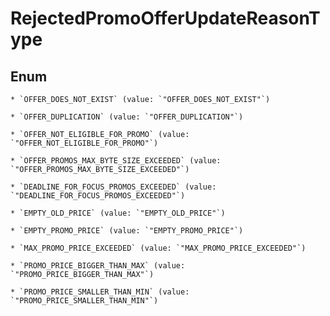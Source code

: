 
# RejectedPromoOfferUpdateReasonType

## Enum


    * `OFFER_DOES_NOT_EXIST` (value: `"OFFER_DOES_NOT_EXIST"`)

    * `OFFER_DUPLICATION` (value: `"OFFER_DUPLICATION"`)

    * `OFFER_NOT_ELIGIBLE_FOR_PROMO` (value: `"OFFER_NOT_ELIGIBLE_FOR_PROMO"`)

    * `OFFER_PROMOS_MAX_BYTE_SIZE_EXCEEDED` (value: `"OFFER_PROMOS_MAX_BYTE_SIZE_EXCEEDED"`)

    * `DEADLINE_FOR_FOCUS_PROMOS_EXCEEDED` (value: `"DEADLINE_FOR_FOCUS_PROMOS_EXCEEDED"`)

    * `EMPTY_OLD_PRICE` (value: `"EMPTY_OLD_PRICE"`)

    * `EMPTY_PROMO_PRICE` (value: `"EMPTY_PROMO_PRICE"`)

    * `MAX_PROMO_PRICE_EXCEEDED` (value: `"MAX_PROMO_PRICE_EXCEEDED"`)

    * `PROMO_PRICE_BIGGER_THAN_MAX` (value: `"PROMO_PRICE_BIGGER_THAN_MAX"`)

    * `PROMO_PRICE_SMALLER_THAN_MIN` (value: `"PROMO_PRICE_SMALLER_THAN_MIN"`)




